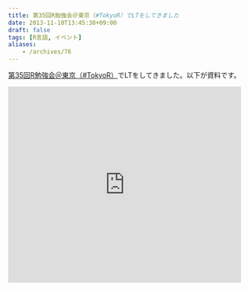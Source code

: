 ```yaml
---
title: 第35回R勉強会＠東京（#TokyoR）でLTをしてきました
date: 2013-11-10T13:45:38+09:00
draft: false
tags: [R言語, イベント]
aliases:
    - /archives/76
---
```


[第35回R勉強会＠東京（#TokyoR）](http://atnd.org/events/45114)でLTをしてきました。以下が資料です。
<iframe src="http://www.slideshare.net/slideshow/embed_code/28080892" width="476" height="400" frameborder="0" marginwidth="0" marginheight="0" scrolling="no"></iframe>

